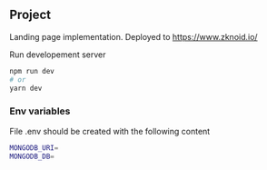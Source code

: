 ## Project

Landing page implementation. Deployed to https://www.zknoid.io/

Run developement server

```bash
npm run dev
# or
yarn dev
```

### Env variables

File .env should be created with the following content

```bash
MONGODB_URI=
MONGODB_DB=
```
